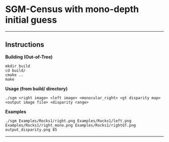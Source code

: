 SGM-Census with mono-depth initial guess
========================================

---
## Instructions

**Building (Out-of-Tree)**

    mkdir build
    cd build/
    cmake ..
    make
    
**Usage (from build/ directory)**

    ./sgm <right image> <left image> <monocular_right> <gt disparity map> <output image file> <disparity range> 

**Examples**

    ./sgm Examples/Rocks1/right.png Examples/Rocks1/left.png Examples/Rocks1/right_mono.png Examples/Rocks1/rightGT.png output_disparity.png 85

---


